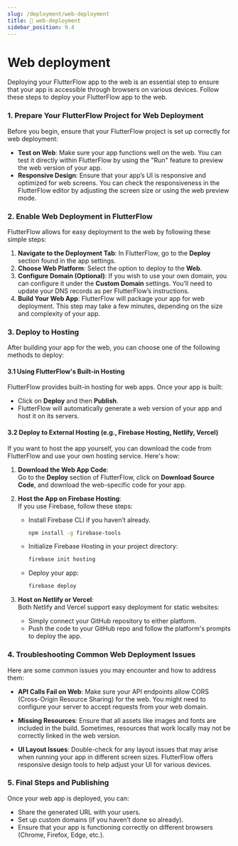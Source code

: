 ```yaml
---
slug: /deployment/web-deployment
title: 🔗 web-deployment
sidebar_position: 9.4
---
```


# Web deployment

Deploying your FlutterFlow app to the web is an essential step to ensure that your app is accessible through browsers on various devices. Follow these steps to deploy your FlutterFlow app to the web.

### 1. **Prepare Your FlutterFlow Project for Web Deployment**

Before you begin, ensure that your FlutterFlow project is set up correctly for web deployment:

- **Test on Web**: Make sure your app functions well on the web. You can test it directly within FlutterFlow by using the "Run" feature to preview the web version of your app.
- **Responsive Design**: Ensure that your app’s UI is responsive and optimized for web screens. You can check the responsiveness in the FlutterFlow editor by adjusting the screen size or using the web preview mode.

### 2. **Enable Web Deployment in FlutterFlow**

FlutterFlow allows for easy deployment to the web by following these simple steps:

1. **Navigate to the Deployment Tab**: In FlutterFlow, go to the **Deploy** section found in the app settings.
2. **Choose Web Platform**: Select the option to deploy to the **Web**.
3. **Configure Domain (Optional)**: If you wish to use your own domain, you can configure it under the **Custom Domain** settings. You’ll need to update your DNS records as per FlutterFlow’s instructions.
4. **Build Your Web App**: FlutterFlow will package your app for web deployment. This step may take a few minutes, depending on the size and complexity of your app.

### 3. **Deploy to Hosting**

After building your app for the web, you can choose one of the following methods to deploy:

#### 3.1 **Using FlutterFlow's Built-in Hosting**

FlutterFlow provides built-in hosting for web apps. Once your app is built:

- Click on **Deploy** and then **Publish**.
- FlutterFlow will automatically generate a web version of your app and host it on its servers.

#### 3.2 **Deploy to External Hosting (e.g., Firebase Hosting, Netlify, Vercel)**

If you want to host the app yourself, you can download the code from FlutterFlow and use your own hosting service. Here's how:

1. **Download the Web App Code**:  
   Go to the **Deploy** section of FlutterFlow, click on **Download Source Code**, and download the web-specific code for your app.

2. **Host the App on Firebase Hosting**:  
   If you use Firebase, follow these steps:
   
   - Install Firebase CLI if you haven’t already.
     ```bash
     npm install -g firebase-tools
     ```
   - Initialize Firebase Hosting in your project directory:
     ```bash
     firebase init hosting
     ```
   - Deploy your app:
     ```bash
     firebase deploy
     ```
     
3. **Host on Netlify or Vercel**:  
   Both Netlify and Vercel support easy deployment for static websites:
   
   - Simply connect your GitHub repository to either platform.
   - Push the code to your GitHub repo and follow the platform's prompts to deploy the app.

### 4. **Troubleshooting Common Web Deployment Issues**

Here are some common issues you may encounter and how to address them:

- **API Calls Fail on Web**: Make sure your API endpoints allow CORS (Cross-Origin Resource Sharing) for the web. You might need to configure your server to accept requests from your web domain.
  
- **Missing Resources**: Ensure that all assets like images and fonts are included in the build. Sometimes, resources that work locally may not be correctly linked in the web version.
  
- **UI Layout Issues**: Double-check for any layout issues that may arise when running your app in different screen sizes. FlutterFlow offers responsive design tools to help adjust your UI for various devices.

### 5. **Final Steps and Publishing**

Once your web app is deployed, you can:

- Share the generated URL with your users.
- Set up custom domains (if you haven’t done so already).
- Ensure that your app is functioning correctly on different browsers (Chrome, Firefox, Edge, etc.).
